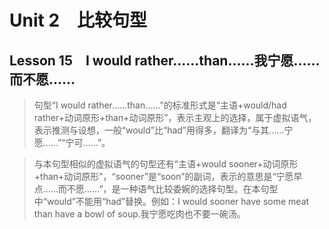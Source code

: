 ﻿ # Unit 2　比较句型
 ## Lesson 15　I would rather……than……我宁愿……而不愿……
 
> 句型“I would rather……than……”的标准形式是“主语+would/had rather+动词原形+than+动词原形”，表示主观上的选择，属于虚拟语气，表示推测与设想，一般“would”比“had”用得多，翻译为“与其……宁愿……”“宁可……”。

> 与本句型相似的虚拟语气的句型还有“主语+would sooner+动词原形+than+动词原形”，“sooner”是“soon”的副词，表示的意思是“宁愿早点……而不愿……”，是一种语气比较委婉的选择句型。在本句型中“would”不能用“had”替换。例如：I would sooner have some meat than have a bowl of soup.我宁愿吃肉也不要一碗汤。


 